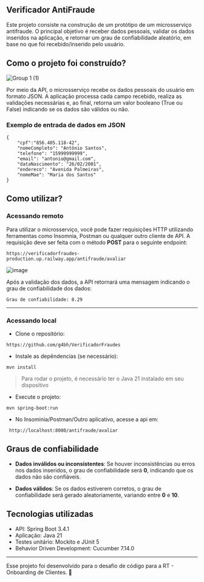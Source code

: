 ## Verificador AntiFraude 

Este projeto consiste na construção de um protótipo de um microsserviço antifraude. O principal objetivo é receber dados pessoais, validar os dados inseridos na aplicação, e retornar um grau de confiabilidade aleatório, em base no que foi recebido/inserido pelo usuário.

## Como o projeto foi construído?
![Group 1 (1)](https://github.com/user-attachments/assets/55737af8-eb7a-4871-a9c4-916e149040b8)

Por meio da API, o microsserviço recebe os dados pessoais do usuário em formato JSON. A aplicação processa cada campo recebido, realiza as validações necessárias e, ao final, retorna um valor booleano (True ou False) indicando se os dados são válidos ou não.

### Exemplo de entrada de dados em JSON

```
{
	"cpf":"856.405.118-42",
	"nomeCompleto": "Antônio Santos",
	"telefone": "15999999999",
	"email": "antonio@gmail.com",
	"dataNascimento": "26/02/2001",
	"endereco": "Avenida Palmeiras",
	"nomeMae": "Maria dos Santos"
}
```



## Como utilizar?

### Acessando remoto

Para utilizar o microsserviço, você pode fazer requisições HTTP utilizando ferramentas como Insomnia, Postman ou qualquer outro cliente de API. A requisição deve ser feita com o método **POST** para o seguinte endpoint: 

```
https://verificadorfraudes-production.up.railway.app/antifraude/avaliar
```

![image](https://github.com/user-attachments/assets/aa1f28b6-7e91-47af-923f-843d8ad2cfd0)

Após a validação dos dados, a API retornará uma mensagem indicando o grau de confiabilidade dos dados:

```
Grau de confiabilidade: 8.29
```

---

### Acessando local

- Clone o repositório:
```
https://github.com/g4bh/VerificadorFraudes
```

- Instale as depêndencias (se necessário):
```
mvn install
```
> Para rodar o projeto, é necessário ter o Java 21 instalado em seu dispositivo

- Execute o projeto:
```
mvn spring-boot:run
```

- No Insominia/Postman/Outro aplicativo, acesse a api em:
```
 http://localhost:8080/antifraude/avaliar
```

## Graus de confiabilidade

- **Dados inválidos ou inconsistentes**: Se houver inconsistências ou erros nos dados inseridos, o grau de confiabilidade será **0**, indicando que os dados não são confiáveis.

- **Dados válidos**: Se os dados estiverem corretos, o grau de confiabilidade será gerado aleatoriamente, variando entre **0** e **10**.



## Tecnologias utilizadas

- API: Spring Boot 3.4.1
- Aplicação: Java 21
- Testes unitário: Mockito e JUnit 5
- Behavior Driven Development: Cucumber 7.14.0

----

Esse projeto foi desenvolvido para o desafio de código para a RT - Onboarding de Clientes. 🧡
